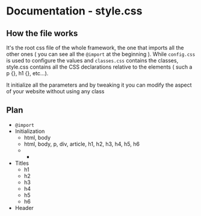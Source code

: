 # Documentation - style.css

## How the file works

It's the root css file of the whole framework, the one that imports all the other ones ( you can see all the `@import` at the beginning ). While `config.css` is used to configure the values and `classes.css` contains the classes, style.css contains all the CSS declarations relative to the elements ( such a p {}, h1 {}, etc...).

It initialize all the parameters and by tweaking it you can modify the aspect of your website without using any class

## Plan

* `@import`
* Initialization
  * html, body
  * html, body, p, div, article, h1, h2, h3, h4, h5, h6
  * *
* Titles
  * h1
  * h2
  * h3
  * h4
  * h5
  * h6
* Header
